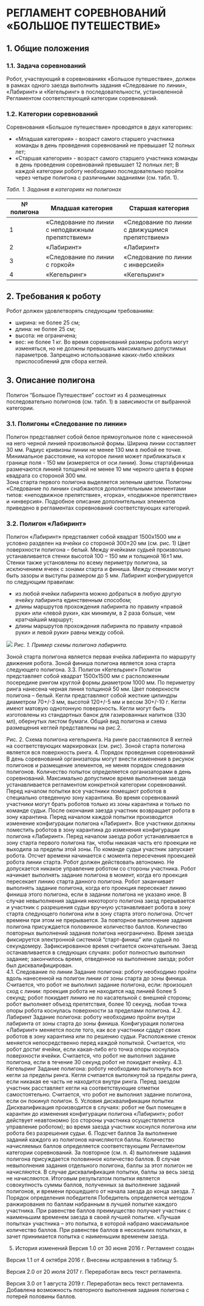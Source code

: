 # РЕГЛАМЕНТ СОРЕВНОВАНИЙ «БОЛЬШОЕ ПУТЕШЕСТВИЕ»

## 1. Общие положения

### 1.1. Задача соревнований
Робот, участвующий в соревнованиях «Большое путешествие», должен в рамках одного заезда выполнить задания «Следование по линии», «Лабиринт» и «Кегельринг» в последовательности, установленной Регламентом соответствующей категории соревнований.

### 1.2. Категории соревнований
Соревнования «Большое путешествие» проводятся в двух категориях:
- «Младшая категория» - возраст самого старшего участника команды в день проведения соревнований не превышает 12 полных лет;
- «Старшая категория» - возраст самого старшего участника команды в день проведения соревнований превышает 12 полных лет;
В каждой категории роботу необходимо последовательно пройти через четыре полигона с различными заданиями (см. табл. 1). 

*Табл. 1. Задания в категориях на полигонах*

|№ полигона|Младшая категория|Старшая категория|
|---|---|---|
|1|«Следование по линии с неподвижным препятствием»|«Следование по линии c движущимся препятствием»|
|2|«Лабиринт»|«Лабиринт»|
|3|«Следование по линии с горкой»|«Следование по линии с инверсией»|
|4|«Кегельринг»|«Кегельринг»|

## 2. Требования к роботу
Робот должен удовлетворять следующим требованиям:
- ширина: не более 25 см;
- длина: не более 25 см;
- высота: не ограничена;
- вес: не более 1 кг.
Во время соревнований размеры робота могут изменяться, но не должны превышать максимально допустимых параметров.
Запрещено использование каких-либо клейких приспособлений для сбора кеглей.

## 3. Описание полигона
Полигон “Большое Путешествие” состоит из 4 размещенных последовательно полигонов (см. табл. 1)  в зависимости от выбранной категории.

### 3.1. Полигоны «Следование по линии» 
Полигон представляет собой белое прямоугольное поле с нанесенной на него черной линией произвольной формы.
Ширина линии составляет 30 мм. Радиус кривизны линии не менее 130 мм в любой ее точке.
Минимальное расстояние, на которое линия может приближаться к  границе поля -  150 мм (измеряется от оси линии).
Зоны старта\финиша размечаются линией толщиной не менее 10 мм черного цвета  в форме квадрата со стороной 300 мм.  
Зона старта первого полигона выделяется зеленым цветом.
Полигоны «Следование по линии» снабжаются дополнительными элементами типов: «неподвижное препятствие», «горка», «подвижное препятствие» и «инверсия». Подробное описание дополнительных элементов приведено  в регламентах соревнований соответствующих  категорий.

### 3.2. Полигон «Лабиринт» 
Полигон «Лабиринт» представляет собой квадрат 1500х1500 мм и условно разделен на ячейки со стороной 300±20 мм (см. рис. 1)
Цвет поверхности полигона – белый.
Между ячейками судьей произвольно устанавливается стенки высотой 100 – 150 мм и толщиной 16±1 мм. Стенки также установлены по всему периметру полигона, за исключением ячеек с зонами старта и финиша. Между стенками могут быть зазоры и выступы размером до 5 мм. 
Лабиринт конфигурируется по следующим правилам:
- из любой ячейки лабиринта можно добраться в любую другую ячейку лабиринта единственным способом;
- длины маршрутов прохождения лабиринта по правилу «правой руки» или «левой руки», как минимум, в 2 раза больше, чем кратчайший маршрут;
- длины маршрутов прохождения лабиринта по правилу «правой руки» и левой руки» равны между собой.

![](https://github.com/robofinist/regulations/blob/%D0%91%D0%BE%D0%BB%D1%8C%D1%88%D0%BE%D0%B5-%D0%BF%D1%83%D1%82%D0%B5%D1%88%D0%B5%D1%81%D1%82%D0%B2%D0%B8%D0%B5/img/lab1.png)
*Рис. 1.  Пример схемы полигона лабиринта.*

Зоной старта полигона является первая ячейка лабиринта по маршруту движения робота. Зоной финиша полигона является зона старта следующего полигона.
3.3.	Полигон «Кегельринг» 
Полигон представляет собой квадрат 1500х1500 мм с расположенным посередине рингом круглой формы диаметром 1000 мм. По периметру ринга нанесена черная линия толщиной 50 мм. 
Цвет поверхности полигона – белый.
Кегли представляют собой жесткие цилиндры диаметром 70+/-3 мм, высотой 120+/-5 мм и весом  30+/-10 г. Кегли имеют матовую однотонную поверхность.
Кегли могут быть изготовлены из  стандартных банок для газированных напитков (330 мл), обернутых листом бумаги. 
Общий вид полигона и схема размещения кеглей представлены на рис.2.


Рис. 2. Схема полигона кегельринга.
На ринге расставляются 8 кеглей на соответствующих маркировках (см. рис).
Зоной старта полигона является вся поверхность ринга.
4.	Порядок проведения соревнований 
В день соревнований организаторы могут внести изменения в рисунок полигонов и размещение элементов, не меняя порядок следования полигонов. 
Количество попыток определяется организаторами в день соревнований.
Максимально допустимое время выполнения заезда устанавливается регламентом конкретной категории соревнований.
Перед началом попытки все участники помещают роботов в специально отведенную зону карантина. Во время соревнований участники могут брать роботов только из зоны карантина и только по команде судьи. После окончания заезда участник возвращает  робота в зону карантина.
Перед началом каждой попытки производится изменение конфигурации полигона «Лабиринт». Все участники должны поместить роботов в зону карантина до изменения конфигурации полигона «Лабиринт».
Перед началом заезда робот устанавливается в зону старта первого полигона так, чтобы никакая часть его проекции не выходила за пределы этой зоны.
По команде судьи участник запускает робота. Отсчет времени начинается с момента пересечения проекцией робота линии старта.
Робот должен действовать автономно. Не допускается никакое управление роботом со стороны участника.
Робот начинает выполнять задание полигона в момент, когда его проекция пересекает линию старта данного полигона. 
Робот заканчивает выполнять задание полигона, когда его проекция пересекает линию   финиша этого полигона, если в задании полигона не указано иное.
В случае невыполнения задания некоторого полигона заезд прерывается и участник с разрешения судьи вручную устанавливает робота в зону старта следующего полигона или в зону старта этого полигона. Отсчет времени при этом не прерывается. За повторное выполнение задания полигона присуждается половинное количество баллов. Количество повторных выполнений задания полигона неограничено.
Время заезда фиксируется электронной системой “старт-финиш” или судьей по секундомеру. Зафиксированное время  считается окончательным.
Заезд останавливается в следующих случаях:
робот полностью выполнил задание; 
закончилось время, отведенное на выполнение заезда;
робот был дисквалифицирован.  
4.1.	Следование по линии
Задание полигона: роботу необходимо пройти вдоль нанесенной на полигон линии от зоны старта до зоны финиша. 
Считается, что робот не выполнил задание полигона, если:
произошел сход с линии:
проекция робота не находится над линией более 5 секунд;
робот покидает линию не по касательной с внешней стороны;
робот выполняет объезд препятствия, более 10 секунд.
любая точка опоры робота коснулась поверхности за пределами полигона.
4.2.	Лабиринт
Задание полигона: роботу необходимо пройти внутри лабиринта от зоны старта до зоны финиша.
Конфигурация полигона «Лабиринт» меняется после того, как все участники сдадут своих роботов в зону карантина или по решению судьи.
Расположение стенок меняется непосредственно перед каждой попыткой.
Считается, что робот достиг ячейки, если какая-либо его точка опоры коснулась поверхности ячейки.
Считается, что робот не выполнил задание полигона, если в течение 30 секунд робот не покидает ячейку.
4.3.	Кегельринг
Задание полигона: роботу необходимо вытолкнуть все кегли за пределы ринга.
Кегля считается вытолкнутой за пределы ринга, если никакая ее часть не находится внутри ринга.
Перед заездом участник расставляет кегли на соответствующие отметки самостоятельно.
Считается, что робот не выполнил задание полигона, если он покинул полигон.
5.	Условия дисквалификации попытки
Дисквалификация производится в случаях:
робот не был помещен в карантин до изменения конфигурации полигона «Лабиринт»;
робот действует неавтономно (со стороны участника осуществляется управление роботом);
во время заезда участник коснулся полигона или робота без разрешения судьи.
6.	Подсчет баллов
За выполнение заданий каждого из полигонов начисляются баллы. Количество начисляемых баллов определяется соответствующим Регламентом категории соревнований.
За повторное (см. п. 4) выполнение задания полигона присуждается половинное количество баллов.
В случае невыполнения задания отдельного полигона, баллы за этот полигон не начисляются.
В случае дисквалификация попытки, баллы за весь заезд не начисляются.
Итоговым результатом попытки является совокупность суммы баллов, полученных за выполнение заданий полигонов, и времени прошедшего от начала заезда до конца заезда.
7.	Порядок определения победителя
Победитель определяется методом ранжирования по баллам набранным в лучшей попытке каждого участника. При равенстве баллов преимущество получает участник с наименьшим временем заезда в своей лучшей попытке.
«Лучшая попытка» участника – это попытка, в которой набрано максимальное количество баллов. При равенстве баллов в нескольких попытках, в зачет принимается попытка с наименьшим временем заезда.


5.	История изменений
Версия 1.0 от 30 июня 2016 г. 
Регламент создан

Версия 1.1 от 4 октября 2016 г.
Внесены исправления в таблицу 5.

Версия 2.0 от 20 июля 2017 г.
Переработан весь текст регламента.

Версия 3.0 от 1 августа 2019 г.
Переработан весь текст регламента.
Добавлена возможность повторного выполнения задания полигона с потерей половины баллов.




